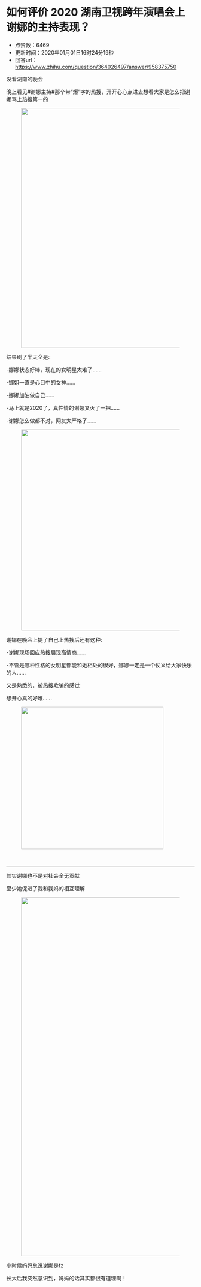 # 如何评价 2020 湖南卫视跨年演唱会上谢娜的主持表现？
- 点赞数：6469
- 更新时间：2020年01月01日16时24分19秒
- 回答url：https://www.zhihu.com/question/364026497/answer/958375750
<body>
 <p data-pid="4jluHJV7">没看湖南的晚会</p>
 <p data-pid="jch9JpVl">晚上看见#谢娜主持#那个带“爆”字的热搜，开开心心点进去想看大家是怎么把谢娜骂上热搜第一的</p>
 <figure data-size="small">
  <img src="https://picx.zhimg.com/50/v2-2c08be6442471f405837c62d476448bc_720w.jpg?source=1940ef5c" data-rawwidth="640" data-rawheight="635" data-size="small" data-original-token="v2-25937ac3b4df7474b080bdb4cf069fe3" data-default-watermark-src="https://pica.zhimg.com/50/v2-ed266dfaae32ca760dca396f79c3b05a_720w.jpg?source=1940ef5c" class="origin_image zh-lightbox-thumb" width="640" data-original="https://pic1.zhimg.com/v2-2c08be6442471f405837c62d476448bc_r.jpg?source=1940ef5c">
 </figure>
 <p data-pid="GwKoLajr">结果刷了半天全是:</p>
 <p data-pid="-r2N707H">-娜娜状态好棒，现在的女明星太难了……</p>
 <p data-pid="AKVfy38k">-娜姐一直是心目中的女神……</p>
 <p data-pid="UWeqhD_E">-娜娜加油做自己……</p>
 <p data-pid="PtoWu9bw">-马上就是2020了，真性情的谢娜又火了一把……</p>
 <p data-pid="_jlpkB4V">-谢娜怎么做都不对，网友太严格了……</p>
 <figure data-size="small">
  <img src="https://pica.zhimg.com/50/v2-3bc72c528b451be78137307c68c325a7_720w.gif?source=1940ef5c" data-rawwidth="537" data-rawheight="480" data-size="small" data-original-token="v2-3bc72c528b451be78137307c68c325a7" data-thumbnail="https://pic1.zhimg.com/50/v2-3bc72c528b451be78137307c68c325a7_720w.jpg?source=1940ef5c" class="origin_image zh-lightbox-thumb" width="537" data-original="https://picx.zhimg.com/v2-3bc72c528b451be78137307c68c325a7_r.jpg?source=1940ef5c">
 </figure>
 <p data-pid="8w9GkVTb">谢娜在晚会上提了自己上热搜后还有这种:</p>
 <p data-pid="4xPkLHPa">-谢娜现场回应热搜展现高情商……</p>
 <p data-pid="l5AAJB_x">-不管是哪种性格的女明星都能和她相处的很好，娜娜一定是一个仗义给大家快乐的人……</p>
 <p data-pid="XqnFmVNZ">又是熟悉的，被热搜欺骗的感觉</p>
 <p data-pid="DdskVI_S">想开心真的好难……</p>
 <figure data-size="normal">
  <img src="https://picx.zhimg.com/50/v2-967ad36638d9d8421b7b711a4d5548a6_720w.jpg?source=1940ef5c" data-rawwidth="380" data-rawheight="256" data-size="normal" data-original-token="v2-9bd3cd517f6834092db3272579f95458" data-default-watermark-src="https://picx.zhimg.com/50/v2-f4f81531983a01c1d89718c9dc3a1073_720w.jpg?source=1940ef5c" class="content_image" width="380">
 </figure>
 <p class="ztext-empty-paragraph"><br></p>
 <hr>
 <p data-pid="kdQRmt5a">其实谢娜也不是对社会全无贡献</p>
 <p data-pid="AXh0bng2">至少她促进了我和我妈的相互理解</p>
 <figure data-size="small">
  <img src="https://picx.zhimg.com/50/v2-6b0438324766cb9a5c2499946557cb41_720w.jpg?source=1940ef5c" data-rawwidth="959" data-rawheight="777" data-size="small" data-original-token="v2-f324a241fe1ba8500f532b275072e557" data-default-watermark-src="https://picx.zhimg.com/50/v2-73f9987d9d053e698dcf289f57b86c8b_720w.jpg?source=1940ef5c" class="origin_image zh-lightbox-thumb" width="959" data-original="https://picx.zhimg.com/v2-6b0438324766cb9a5c2499946557cb41_r.jpg?source=1940ef5c">
 </figure>
 <p data-pid="wE55WdcM">小时候妈妈总说谢娜是fz</p>
 <p data-pid="imBmAbDv">长大后我突然意识到，妈妈的话其实都很有道理啊！</p>
</body>